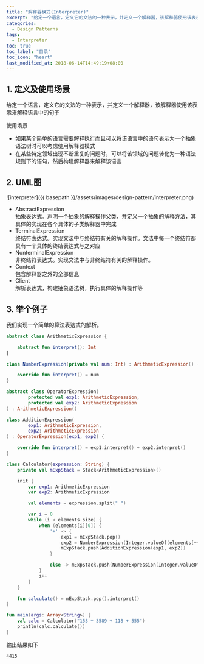 ```yaml
---
title: "解释器模式(Interpreter)"
excerpt: "给定一个语言，定义它的文法的一种表示，并定义一个解释器，该解释器使用该表示来解释语言中的句子"
categories:
  - Design Patterns
tags:
  - Interpreter
toc: true
toc_label: "目录"
toc_icon: "heart"
last_modified_at: 2018-06-14T14:49:19+08:00
---
```


## 1. 定义及使用场景
给定一个语言，定义它的文法的一种表示，并定义一个解释器，该解释器使用该表示来解释语言中的句子

使用场景  
- 如果某个简单的语言需要解释执行而且可以将该语言中的语句表示为一个抽象语法树时可以考虑使用解释器模式
- 在某些特定领域出现不断重复的问题时，可以将该领域的问题转化为一种语法规则下的语句，然后构建解释器来解释该语言

## 2. UML图
![interpreter]({{ basepath }}/assets/images/design-pattern/interpreter.png)

- AbstractExpression  
  抽象表达式。声明一个抽象的解释操作父类，并定义一个抽象的解释方法，其具体的实现在各个具体的子类解释器中完成
- TerminalExpression  
  终结符表达式。实现文法中与终结符有关的解释操作。文法中每一个终结符都具有一个具体的终结表达式与之对应
- NonterminalExpression  
  非终结符表达式。实现文法中与非终结符有关的解释操作。
- Context  
  包含解释器之外的全部信息
- Client  
  解析表达式，构建抽象语法树，执行具体的解释操作等

## 3. 举个例子
我们实现一个简单的算法表达式的解析。

```kotlin
abstract class ArithmeticExpression {

    abstract fun interpret(): Int
}

class NumberExpression(private val num: Int) : ArithmeticExpression() {

    override fun interpret() = num
}

abstract class OperatorExpression(
        protected val exp1: ArithmeticExpression,
        protected val exp2: ArithmeticExpression
) : ArithmeticExpression()

class AdditionExpression(
        exp1: ArithmeticExpression,
        exp2: ArithmeticExpression
) : OperatorExpression(exp1, exp2) {

    override fun interpret() = exp1.interpret() + exp2.interpret()
}

class Calculator(expression: String) {
    private val mExpStack = Stack<ArithmeticExpression>()

    init {
        var exp1: ArithmeticExpression
        var exp2: ArithmeticExpression

        val elements = expression.split(" ")

        var i = 0
        while (i < elements.size) {
            when (elements[i][0]) {
                '+' -> {
                    exp1 = mExpStack.pop()
                    exp2 = NumberExpression(Integer.valueOf(elements[++i]))
                    mExpStack.push(AdditionExpression(exp1, exp2))
                }

                else -> mExpStack.push(NumberExpression(Integer.valueOf(elements[i])))
            }
            i++
        }
    }

    fun calculate() = mExpStack.pop().interpret()
}

fun main(args: Array<String>) {
    val calc = Calculator("153 + 3589 + 118 + 555")
    println(calc.calculate())
}
```

输出结果如下
```text
4415
```
